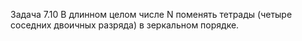 Задача 7.10
В длинном целом числе N поменять тетрады (четыре соседних двоичных
разряда) в зеркальном порядке.

